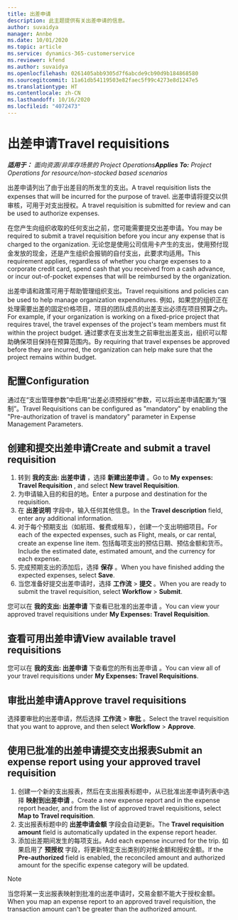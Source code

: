 ```yaml
---
title: 出差申请
description: 此主题提供有关出差申请的信息。
author: suvaidya
manager: Annbe
ms.date: 10/01/2020
ms.topic: article
ms.service: dynamics-365-customerservice
ms.reviewer: kfend
ms.author: suvaidya
ms.openlocfilehash: 0261405abb9305d7f6abcde9cb90d9b184868580
ms.sourcegitcommit: 11a61db54119503e82faec5f99c4273e8d1247e5
ms.translationtype: HT
ms.contentlocale: zh-CN
ms.lasthandoff: 10/16/2020
ms.locfileid: "4072473"
---
```

# <a name="travel-requisitions"></a><span data-ttu-id="0589f-103">出差申请</span><span class="sxs-lookup"><span data-stu-id="0589f-103">Travel requisitions</span></span>

<span data-ttu-id="0589f-104">_**适用于：** 面向资源/非库存场景的 Project Operations_</span><span class="sxs-lookup"><span data-stu-id="0589f-104">_**Applies To:** Project Operations for resource/non-stocked based scenarios_</span></span>

<span data-ttu-id="0589f-105">出差申请列出了由于出差目的所发生的支出。</span><span class="sxs-lookup"><span data-stu-id="0589f-105">A travel requisition lists the expenses that will be incurred for the purpose of travel.</span></span> <span data-ttu-id="0589f-106">出差申请将提交以供审核，可用于对支出授权。</span><span class="sxs-lookup"><span data-stu-id="0589f-106">A travel requisition is submitted for review and can be used to authorize expenses.</span></span>

<span data-ttu-id="0589f-107">在您产生向组织收取的任何支出之前，您可能需要提交出差申请。</span><span class="sxs-lookup"><span data-stu-id="0589f-107">You may be required to submit a travel requisition before you incur any expense that is charged to the organization.</span></span> <span data-ttu-id="0589f-108">无论您是使用公司信用卡产生的支出，使用预付现金发放的现金，还是产生组织会报销的自付支出，此要求均适用。</span><span class="sxs-lookup"><span data-stu-id="0589f-108">This requirement applies, regardless of whether you charge expenses to a corporate credit card, spend cash that you received from a cash advance, or incur out-of-pocket expenses that will be reimbursed by the organization.</span></span>

<span data-ttu-id="0589f-109">出差申请和政策可用于帮助管理组织支出。</span><span class="sxs-lookup"><span data-stu-id="0589f-109">Travel requisitions and policies can be used to help manage organization expenditures.</span></span> <span data-ttu-id="0589f-110">例如，如果您的组织正在处理需要出差的固定价格项目，项目的团队成员的出差支出必须在项目预算之内。</span><span class="sxs-lookup"><span data-stu-id="0589f-110">For example, if your organization is working on a fixed-price project that requires travel, the travel expenses of the project's team members must fit within the project budget.</span></span> <span data-ttu-id="0589f-111">通过要求在支出发生之前审批出差支出，组织可以帮助确保项目保持在预算范围内。</span><span class="sxs-lookup"><span data-stu-id="0589f-111">By requiring that travel expenses be approved before they are incurred, the organization can help make sure that the project remains within budget.</span></span>

## <a name="configuration"></a><span data-ttu-id="0589f-112">配置</span><span class="sxs-lookup"><span data-stu-id="0589f-112">Configuration</span></span> 

<span data-ttu-id="0589f-113">通过在“支出管理参数”中启用“出差必须预授权”参数，可以将出差申请配置为“强制”。</span><span class="sxs-lookup"><span data-stu-id="0589f-113">Travel Requisitions can be configured as "mandatory" by enabling the "Pre-authorization of travel is mandatory" parameter in Expense Management Parameters.</span></span> 

## <a name="create-and-submit-a-travel-requisition"></a><span data-ttu-id="0589f-114">创建和提交出差申请</span><span class="sxs-lookup"><span data-stu-id="0589f-114">Create and submit a travel requisition</span></span>

1. <span data-ttu-id="0589f-115">转到 **我的支出: 出差申请** ，选择 **新建出差申请** 。</span><span class="sxs-lookup"><span data-stu-id="0589f-115">Go to **My expenses: Travel Requisition** , and select **New travel Requisition**.</span></span>
2. <span data-ttu-id="0589f-116">为申请输入目的和目的地。</span><span class="sxs-lookup"><span data-stu-id="0589f-116">Enter a purpose and destination for the requisition.</span></span>
3. <span data-ttu-id="0589f-117">在 **出差说明** 字段中，输入任何其他信息。</span><span class="sxs-lookup"><span data-stu-id="0589f-117">In the  **Travel description** field, enter any additional information.</span></span> 
4. <span data-ttu-id="0589f-118">对于每个预期支出（如航班、餐费或租车），创建一个支出明细项目。</span><span class="sxs-lookup"><span data-stu-id="0589f-118">For each of the expected expenses, such as Flight, meals, or car rental, create an expense line item.</span></span> <span data-ttu-id="0589f-119">包括每项支出的预估日期、预估金额和货币。</span><span class="sxs-lookup"><span data-stu-id="0589f-119">Include the estimated date, estimated amount, and the currency for each expense.</span></span> 
5. <span data-ttu-id="0589f-120">完成预期支出的添加后，选择 **保存** 。</span><span class="sxs-lookup"><span data-stu-id="0589f-120">When you have finished adding the expected expenses, select **Save**.</span></span>
6. <span data-ttu-id="0589f-121">当您准备好提交出差申请时，选择 **工作流** > **提交** 。</span><span class="sxs-lookup"><span data-stu-id="0589f-121">When you are ready to submit the travel requisition, select **Workflow** > **Submit**.</span></span>

<span data-ttu-id="0589f-122">您可以在 **我的支出: 出差申请** 下查看已批准的出差申请 。</span><span class="sxs-lookup"><span data-stu-id="0589f-122">You can view your approved travel requisitions under **My Expenses: Travel Requisition**.</span></span> 

## <a name="view-available-travel-requisitions"></a><span data-ttu-id="0589f-123">查看可用出差申请</span><span class="sxs-lookup"><span data-stu-id="0589f-123">View available travel requisitions</span></span>

<span data-ttu-id="0589f-124">您可以在 **我的支出: 出差申请** 下查看您的所有出差申请 。</span><span class="sxs-lookup"><span data-stu-id="0589f-124">You can view all of your travel requisitions under **My Expenses: Travel Requisitions**.</span></span>

## <a name="approve-travel-requisitions"></a><span data-ttu-id="0589f-125">审批出差申请</span><span class="sxs-lookup"><span data-stu-id="0589f-125">Approve travel requisitions</span></span>

<span data-ttu-id="0589f-126">选择要审批的出差申请，然后选择 **工作流** > **审批** 。</span><span class="sxs-lookup"><span data-stu-id="0589f-126">Select the travel requisition that you want to approve, and then select **Workflow** > **Approve**.</span></span>  

## <a name="submit-an-expense-report-using-your-approved-travel-requisition"></a><span data-ttu-id="0589f-127">使用已批准的出差申请提交支出报表</span><span class="sxs-lookup"><span data-stu-id="0589f-127">Submit an expense report using your approved travel requisition</span></span>

1. <span data-ttu-id="0589f-128">创建一个新的支出报表，然后在支出报表标题中，从已批准出差申请列表中选择 **映射到出差申请** 。</span><span class="sxs-lookup"><span data-stu-id="0589f-128">Create a new expense report and in the expense report header, and from the list of approved travel requisitions, select **Map to Travel requisition**.</span></span>
2. <span data-ttu-id="0589f-129">支出报表标题中的 **出差申请金额** 字段会自动更新。</span><span class="sxs-lookup"><span data-stu-id="0589f-129">The **Travel requisition amount** field is automatically updated in the expense report header.</span></span>
3. <span data-ttu-id="0589f-130">添加出差期间发生的每项支出。</span><span class="sxs-lookup"><span data-stu-id="0589f-130">Add each expense incurred for the trip.</span></span> <span data-ttu-id="0589f-131">如果启用了 **预授权** 字段，将更新特定支出类别的对帐金额和授权金额。</span><span class="sxs-lookup"><span data-stu-id="0589f-131">If the **Pre-authorized** field is enabled, the reconciled amount and authorized amount for the specific expense category will be updated.</span></span>

> [!NOTE]
> <span data-ttu-id="0589f-132">当您将某一支出报表映射到批准的出差申请时，交易金额不能大于授权金额。</span><span class="sxs-lookup"><span data-stu-id="0589f-132">When you map an expense report to an approved travel requisition, the transaction amount can't be greater than the authorized amount.</span></span> 

